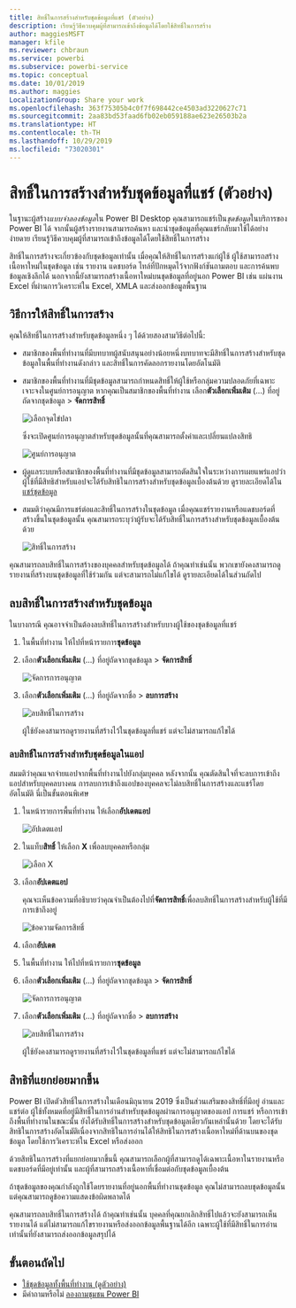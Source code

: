 ```yaml
---
title: สิทธิ์ในการสร้างสำหรับชุดข้อมูลที่แชร์ (ตัวอย่าง)
description: เรียนรู้วิธีควบคุมผู้ที่สามารถเข้าถึงข้อมูลได้โดยใช้สิทธิ์ในการสร้าง
author: maggiesMSFT
manager: kfile
ms.reviewer: chbraun
ms.service: powerbi
ms.subservice: powerbi-service
ms.topic: conceptual
ms.date: 10/01/2019
ms.author: maggies
LocalizationGroup: Share your work
ms.openlocfilehash: 363f75305b4c0f7f698442ce4503ad3220627c71
ms.sourcegitcommit: 2aa83bd53faad6fb02eb059188ae623e26503b2a
ms.translationtype: HT
ms.contentlocale: th-TH
ms.lasthandoff: 10/29/2019
ms.locfileid: "73020301"
---
```

# <a name="build-permission-for-shared-datasets-preview"></a>สิทธิ์ในการสร้างสำหรับชุดข้อมูลที่แชร์ (ตัวอย่าง)

ในฐานะผู้สร้าง*แบบจำลองข้อมูล*ใน Power BI Desktop คุณสามารถแชร์เป็น*ชุดข้อมูล*ในบริการของ Power BI ได้ จากนั้นผู้สร้างรายงานสามารถค้นหา และนำชุดข้อมูลที่คุณแชร์กลับมาใช้ได้อย่างง่ายดาย เรียนรู้วิธีควบคุมผู้ที่สามารถเข้าถึงข้อมูลได้โดยใช้สิทธิ์ในการสร้าง

สิทธิ์ในการสร้างจะเกี่ยวข้องกับชุดข้อมูลเท่านั้น เมื่อคุณให้สิทธิ์ในการสร้างแก่ผู้ใช้ ผู้ใช้สามารถสร้างเนื้อหาใหม่ในชุดข้อมูล เช่น รายงาน แดชบอร์ด ไทล์ที่ปักหมุดไว้จากฟังก์ชันถามตอบ และการค้นพบข้อมูลเชิงลึกได้ นอกจากนี้ยังสามารถสร้างเนื้อหาใหม่บนชุดข้อมูลที่อยู่นอก Power BI เช่น แผ่นงาน Excel ที่ผ่านการวิเคราะห์ใน Excel, XMLA และส่งออกข้อมูลพื้นฐาน

## <a name="ways-to-give-build-permission"></a>วิธีการให้สิทธิ์ในการสร้าง

คุณให้สิทธิ์ในการสร้างสำหรับชุดข้อมูลหนึ่ง ๆ ได้ด้วยสองสามวิธีต่อไปนี้:

- สมาชิกของพื้นที่ทำงานที่มีบทบาทผู้สนับสนุนอย่างน้อยหนึ่งบทบาทจะมีสิทธิ์ในการสร้างสำหรับชุดข้อมูลในพื้นที่ทำงานดังกล่าว และสิทธิ์ในการคัดลอกรายงานโดยอัตโนมัติ
 
- สมาชิกของพื้นที่ทำงานที่มีชุดข้อมูลสามารถกำหนดสิทธิ์ให้ผู้ใช้หรือกลุ่มความปลอดภัยที่เฉพาะเจาะจงในศูนย์การอนุญาต หากคุณเป็นสมาชิกของพื้นที่ทำงาน เลือก**ตัวเลือกเพิ่มเติม** (...) ที่อยู่ถัดจากชุดข้อมูล > **จัดการสิทธิ์**

    ![เลือกจุดไข่ปลา](media/service-datasets-build-permissions/power-bi-dataset-permissions-new-look.png)

    ซึ่งจะเปิดศูนย์การอนุญาตสำหรับชุดข้อมูลนั้นที่คุณสามารถตั้งค่าและเปลี่ยนแปลงสิทธิ

    ![ศูนย์การอนุญาต](media/service-datasets-build-permissions/power-bi-dataset-remove-permissions-no-callouts.png)

- ผู้ดูแลระบบหรือสมาชิกของพื้นที่ทำงานที่มีชุดข้อมูลสามารถตัดสินใจในระหว่างการเผยแพร่แอปว่าผู้ใช้ที่มีสิทธิสำหรับแอปจะได้รับสิทธิในการสร้างสำหรับชุดข้อมูลเบื้องต้นด้วย ดูรายละเอียดได้ใน[แชร์ชุดข้อมูล](service-datasets-share.md)

- สมมติว่าคุณมีการแชร์ต่อและสิทธิ์ในการสร้างในชุดข้อมูล เมื่อคุณแชร์รายงานหรือแดชบอร์ดที่สร้างขึ้นในชุดข้อมูลนั้น คุณสามารถระบุว่าผู้รับจะได้รับสิทธิ์ในการสร้างสำหรับชุดข้อมูลเบื้องต้นด้วย

    ![สิทธิ์ในการสร้าง](media/service-datasets-build-permissions/power-bi-share-report-allow-users.png)

คุณสามารถลบสิทธิ์ในการสร้างของบุคคลสำหรับชุดข้อมูลได้ ถ้าคุณทำเช่นนั้น พวกเขายังคงสามารถดูรายงานที่สร้างบนชุดข้อมูลที่ใช้ร่วมกัน แต่จะสามารถไม่แก้ไขได้ ดูรายละเอียดได้ในส่วนถัดไป

## <a name="remove-build-permission-for-a-dataset"></a>ลบสิทธิ์ในการสร้างสำหรับชุดข้อมูล

ในบางกรณี คุณอาจจำเป็นต้องลบสิทธิ์ในการสร้างสำหรับบางผู้ใช้ของชุดข้อมูลที่แชร์ 

1. ในพื้นที่ทำงาน ให้ไปที่หน้ารายการ**ชุดข้อมูล** 
1. เลือก**ตัวเลือกเพิ่มเติม** (...) ที่อยู่ถัดจากชุดข้อมูล > **จัดการสิทธิ์**

    ![จัดการการอนุญาต](media/service-datasets-build-permissions/power-bi-dataset-permissions-new-look.png)

1. เลือก**ตัวเลือกเพิ่มเติม** (...) ที่อยู่ถัดจากชื่อ > **ลบการสร้าง**

    ![ลบสิทธิ์ในการสร้าง](media/service-datasets-build-permissions/power-bi-dataset-remove-build-permissions.png)

    ผู้ใช้ยังคงสามารถดูรายงานที่สร้างไว้ในชุดข้อมูลที่แชร์ แต่จะไม่สามารถแก้ไขได้

### <a name="remove-build-permission-for-a-dataset-in-an-app"></a>ลบสิทธิ์ในการสร้างสำหรับชุดข้อมูลในแอป

สมมติว่าคุณแจกจ่ายแอปจากพื้นที่ทำงานไปยังกลุ่มบุคคล หลังจากนั้น คุณตัดสินใจที่จะลบการเข้าถึงแอปสำหรับบุคคลบางคน การลบการเข้าถึงแอปของบุคคลจะไม่ลบสิทธิ์ในการสร้างและแชร์โดยอัตโนมัติ นี่เป็นขั้นตอนพิเศษ 

1. ในหน้ารายการพื้นที่ทำงาน ให้เลือก**อัปเดตแอป** 

    ![อัปเดตแอป](media/service-datasets-build-permissions/power-bi-app-update.png)

1. ในแท็บ**สิทธิ์** ให้เลือก **X** เพื่อลบบุคคลหรือกลุ่ม 

    ![เลือก X](media/service-datasets-build-permissions/power-bi-app-delete-user.png)
1. เลือก**อัปเดตแอป**

    คุณจะเห็นข้อความที่อธิบายว่าคุณจำเป็นต้องไปที่**จัดการสิทธิ์**เพื่อลบสิทธิ์ในการสร้างสำหรับผู้ใช้ที่มีการเข้าถึงอยู่ 

    ![ข้อความจัดการสิทธิ์](media/service-datasets-build-permissions/power-bi-dataset-app-remove-message.png)

1. เลือก**อัปเดต**

1. ในพื้นที่ทำงาน ให้ไปที่หน้ารายการ**ชุดข้อมูล** 
1. เลือก**ตัวเลือกเพิ่มเติม** (...) ที่อยู่ถัดจากชุดข้อมูล > **จัดการสิทธิ์**

    ![จัดการการอนุญาต](media/service-datasets-build-permissions/power-bi-dataset-permissions-new-look.png)

1. เลือก**ตัวเลือกเพิ่มเติม** (...) ที่อยู่ถัดจากชื่อ > **ลบการสร้าง**

    ![ลบสิทธิ์ในการสร้าง](media/service-datasets-build-permissions/power-bi-dataset-remove-build-permissions.png)

    ผู้ใช้ยังคงสามารถดูรายงานที่สร้างไว้ในชุดข้อมูลที่แชร์ แต่จะไม่สามารถแก้ไขได้

## <a name="more-granular-permissions"></a>สิทธิที่แยกย่อยมากขึ้น

Power BI เปิดตัวสิทธิ์ในการสร้างในเดือนมิถุนายน 2019 ซึ่งเป็นส่วนเสริมของสิทธิ์ที่มีอยู่ อ่านและแชร์ต่อ ผู้ใช้ทั้งหมดที่อยู่มีสิทธิ์ในการอ่านสำหรับชุดข้อมูลผ่านการอนุญาตของแอป การแชร์ หรือการเข้าถึงพื้นที่ทำงานในขณะนั้น ยังได้รับสิทธิ์ในการสร้างสำหรับชุดข้อมูลเดียวกันเหล่านั้นด้วย โดยจะได้รับสิทธิในการสร้างอัตโนมัติเนื่องจากสิทธิในการอ่านได้ให้สิทธิในการสร้างเนื้อหาใหม่ที่ด้านบนของชุดข้อมูล โดยใช้การวิเคราะห์ใน Excel หรือส่งออก

ด้วยสิทธิในการสร้างที่แยกย่อยมากขึ้นนี้ คุณสามารถเลือกผู้ที่สามารถดูได้เฉพาะเนื้อหาในรายงานหรือแดชบอร์ดที่มีอยู่เท่านั้น และผู้ที่สามารถสร้างเนื้อหาที่เชื่อมต่อกับชุดข้อมูลเบื้องต้น

ถ้าชุดข้อมูลของคุณกำลังถูกใช้โดยรายงานที่อยู่นอกพื้นที่ทำงานชุดข้อมูล คุณไม่สามารถลบชุดข้อมูลนั้น แต่คุณสามารถดูข้อความแสดงข้อผิดพลาดได้

คุณสามารถลบสิทธิ์ในการสร้างได้ ถ้าคุณทำเช่นนั้น บุคคลที่คุณยกเลิกสิทธิ์ไปแล้วจะยังสามารถเห็นรายงานได้ แต่ไม่สามารถแก้ไขรายงานหรือส่งออกข้อมูลพื้นฐานได้อีก เฉพาะผู้ใช้ที่มีสิทธิ์ในการอ่านเท่านั้นที่ยังสามารถส่งออกข้อมูลสรุปได้ 

## <a name="next-steps"></a>ขั้นตอนถัดไป

- [ใช้ชุดข้อมูลทั้งพื้นที่ทำงาน (ดูตัวอย่าง)](service-datasets-across-workspaces.md)
- มีคำถามหรือไม่ [ลองถามชุมชน Power BI](http://community.powerbi.com/)
